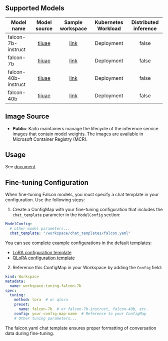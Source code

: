 ## Supported Models
| Model name          |                        Model source                         |                                Sample workspace                                 | Kubernetes Workload | Distributed inference |
|---------------------|:-----------------------------------------------------------:|:-------------------------------------------------------------------------------:|:-------------------:|:---------------------:|
| falcon-7b-instruct  | [tiiuae](https://huggingface.co/tiiuae/falcon-7b-instruct)  | [link](../../../../examples/inference/kaito_workspace_falcon_7b-instruct.yaml)  |     Deployment      |         false         |
| falcon-7b           |      [tiiuae](https://huggingface.co/tiiuae/falcon-7b)      |      [link](../../../../examples/inference/kaito_workspace_falcon_7b.yaml)      |     Deployment      |         false         |
| falcon-40b-instruct | [tiiuae](https://huggingface.co/tiiuae/falcon-40b-instruct) | [link](../../../../examples/inference/kaito_workspace_falcon_40b-instruct.yaml) |     Deployment      |         false         |
| falcon-40b          |     [tiiuae](https://huggingface.co/tiiuae/falcon-40b)      |     [link](../../../../examples/inference/kaito_workspace_falcon_40b.yaml)      |     Deployment      |         false         |

## Image Source
- **Public**: Kaito maintainers manage the lifecycle of the inference service images that contain model weights. The images are available in Microsoft Container Registry (MCR).

## Usage

See [document](../../../../docs/inference/README.md).

## Fine-tuning Configuration

When fine-tuning Falcon models, you must specify a chat template in your configuration. Use the following steps:

1. Create a ConfigMap with your fine-tuning configuration that includes the `chat_template` parameter in the `ModelConfig` section:

```yaml
ModelConfig:
  # other model parameters...
  chat_template: "/workspace/chat_templates/falcon.yaml"
```

You can see complete example configurations in the default templates:
- [LoRA configuration template](../../../../charts/kaito/workspace/templates/lora-params.yaml)
- [QLoRA configuration template](../../../../charts/kaito/workspace/templates/qlora-params.yaml)

2. Reference this ConfigMap in your Workspace by adding the `Config` field:

```yaml
kind: Workspace
metadata:
  name: workspace-tuning-falcon-7b
spec:
  tuning:
    method: lora  # or qlora
    preset:
      name: falcon-7b  # or falcon-7b-instruct, falcon-40b, etc.
    config: your-config-map-name  # Reference to your ConfigMap
    # Other tuning parameters...
```

The falcon.yaml chat template ensures proper formatting of conversation data during fine-tuning.
